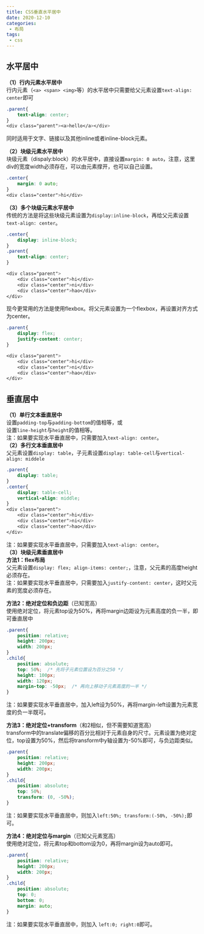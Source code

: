 ```yaml
---
title: CSS垂直水平居中
date: 2020-12-10
categories:
 - 布局
tags:
 - css
---
```

## 水平居中

**（1）行内元素水平居中**  
行内元素（`<a> <span> <img>`等）的水平居中只需要给父元素设置`text-align: center`即可
```css
.parent{
    text-align: center;
}
<div class="parent"><a>hello</a></div>
```
同时适用于文字、链接以及其他inline或者inline-block元素。  

**（2）块级元素水平居中**    
块级元素（dispaly:block）的水平居中，直接设置`margin: 0 auto`，注意，这里div的宽度width必须存在，可以由元素撑开，也可以自己设置。
```css
.center{
    margin: 0 auto;
}
<div class="center">hi</div>
```
**（3）多个块级元素水平居中**  
传统的方法是将这些块级元素设置为`display:inline-block`，再给父元素设置`text-align: center`。
```css
.center{
    display: inline-block;
}
.parent{
    text-align: center;
}

<div class="parent">
    <div class="center">hi</div>
    <div class="center">ni</div>
    <div class="center">hao</div>
</div>
```
现今更常用的方法是使用flexbox。将父元素设置为一个flexbox，再设置对齐方式为center。
```css
.parent{
    display: flex;
    justify-content: center;
}

<div class="parent">
    <div class="center">hi</div>
    <div class="center">ni</div>
    <div class="center">hao</div>
</div>
```
## 垂直居中
**（1）单行文本垂直居中**  
设置`padding-top`与`padding-bottom`的值相等，或  
设置`line-height`与`height`的值相等。  
注：如果要实现水平垂直居中，只需要加入`text-align: center`。  
**（2）多行文本垂直居中**  
父元素设置`display: table`，子元素设置`display: table-cell`与`vertical-align: middele`
```css
.parent{
    display: table;
}
.center{
    display: table-cell;
    vertical-align: middle;
}
<div class="parent">
    <div class="center">hi</div>
    <div class="center">ni</div>
    <div class="center">hao</div>
</div>
```
注：如果要实现水平垂直居中，只需要加入`text-align: center`。  
**（3）块级元素垂直居中**  
**方法1：flex布局**  
父元素设置`display: flex; align-items: center;`，注意，父元素的高度height必须存在。  
注：如果要实现水平垂直居中，只需要加入`justify-content: center`，这时父元素的宽度必须存在。

**方法2：绝对定位和负边距**（已知宽高）  
使用绝对定位，将元素top设为50%，再将margin边距设为元素高度的负一半，即可垂直居中  
```css
.parent{
    position: relative;
    height: 200px;
    width: 200px;
}
.child{
    position: absolute;
    top: 50%;  /* 先将子元素位置设为百分之50 */
    height: 100px;
    width: 120px;
    margin-top: -50px;  /* 再向上移动子元素高度的一半 */
}
```
注：如果要实现水平垂直居中，加入left设为50%，再将margin-left设置为元素宽度的负一半既可。

**方法3：绝对定位+transform**（和2相似，但不需要知道宽高）  
transform中的translate偏移的百分比相对于元素自身的尺寸。元素设置为绝对定位，top设置为50%，然后将transform中y轴设置为-50%即可，与负边距类似。  
```css
.parent{
    position: relative;
    height: 200px;
    width: 200px;
}
.child{
    position: absolute;
    top: 50%;
    transform: (0, -50%);
}
```
注：如果要实现水平垂直居中，则加入`left:50%; transform:(-50%, -50%);`即可。

**方法4：绝对定位与margin**（已知父元素宽高）  
使用绝对定位，将元素top和bottom设为0，再将margin设为auto即可。
```css
.parent{
    position: relative;
    height: 200px;
    width: 200px;
}
.child{
    position: absolute;
    top: 0;
    bottom: 0;
    margin: auto;
}
```
注：如果要实现水平垂直居中，则加入 `left:0; right:0`即可。